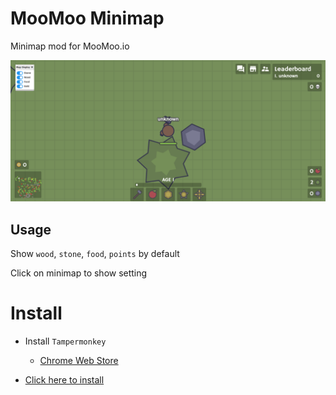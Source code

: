 # MooMoo Minimap
Minimap mod for MooMoo.io

![](showcase.png)

## Usage

Show `wood`, `stone`, `food`, `points` by default

Click on minimap to show setting

# Install

- Install `Tampermonkey`
    - [Chrome Web Store](https://chromewebstore.google.com/detail/tampermonkey/dhdgffkkebhmkfjojejmpbldmpobfkfo?hl=en)

- [Click here to install](https://github.com/twikou/moomoo-minimap/raw/refs/heads/main/script.user.js)
